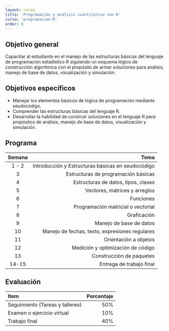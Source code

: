 ```yaml
---
layout: curso
title: 'Programación y análisis cuantitativo con R'
curso: 'programacion-R'
order: 0
---
```


## Objetivo general

   Capacitar al estudiante en el manejo de las estructuras básicas del lenguaje de programación estadístico R siguiendo un esquema lógico de construcción algorítmica con el propósito de armar soluciones para análisis, manejo de base de datos, visualización y simulación.

## Objetivos específicos

  - Manejar los elementos básicos de lógica de programación mediante  seudocódigo.    
  - Comprender las estructuras básicas del lenguaje R.
  - Desarrollar la habilidad de construir soluciones en el lenguaje R
    para propósitos de análisis, manejo de base de datos, visualización y simulación.

## Programa

   | Semana | Tema |
   |:-------:|------:|
   | 1 - 2 | Introducción y Estructuras básicas en seudocódigo|
   | 3   | Estructuras de programación básicas|
   | 4   | Estructuras de datos, tipos, clases|
   | 5   | Vectores, matrices y arreglos|
   | 6   | Funciones           |
   | 7   | Programación matricial o vectorial|
   | 8   | Graficación|
   | 9   | Manejo de base de datos |
   | 10    | Manejo de fechas, texto, expresiones regulares|
   | 11    | Orientación a objetos|
   | 12    | Medición y optimización de código |
   | 13    | Construcción de paquetes|
   | 14-15 | Entrega de trabajo final|

<!---
## Políticas del curso

   - Todo trabajo, taller o tarea se envía al correo: **krcabrer@unal.edu.co**.
   - Siempre en asunto escribir **[cursoR]** (Con los corchetes incluidos).
   - Se permitirá hasta 3 entregas tarde después de 24 horas de pasada la fecha
     límite de entrega. ¡Cualquier tarea, taller o trabajo que se entrega
     más allá de las 24 horas o si se han agotado las tres entregas tardes
     **NO** será tenida encuenta y se toma como no entregada.
   - El la fecha de entrega se indica la hora de Colombia antes de la cual
     se considera entregada a tiempo, y a partir de la cual se toman las 24:00 horas
     de gracias para una entrega tarde.
   - Las 24 horas se toman como hábiles. Así, si la tarea a tiempo es antes de
     las 23:59 horas de un viernes, el plazo para la entrega tarde será el
     siguiente lunes a las 23:59 horas.  
--->     

## Evaluación

  | Item | Porcentaje |
  |:-----|-----------:|
  | Seguimiento (Tareas y talleres) | 50% |
  | Examen o ejercicio virtual | 10% |
  | Trabajo final | 40% |
